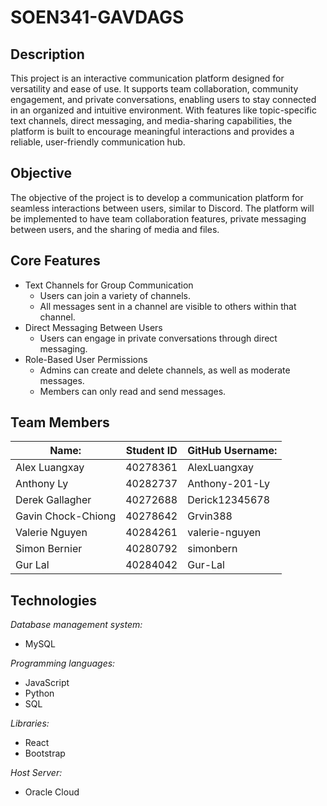 # SOEN341-GAVDAGS

## Description
This project is an interactive communication platform designed for versatility and ease of use. It supports team collaboration, community engagement, and private conversations, enabling users to stay connected in an organized and intuitive environment. With features like topic-specific text channels, direct messaging, and media-sharing capabilities, the platform is built to encourage meaningful interactions and provides a reliable, user-friendly communication hub.

## Objective
The objective of the project is to develop a communication platform for seamless interactions between users, similar to Discord. The platform will be implemented to have team collaboration features, private messaging between users, and the sharing of media and files.

## Core Features
- Text Channels for Group Communication
  - Users can join a variety of channels.
  - All messages sent in a channel are visible to others within that channel.
- Direct Messaging Between Users
  - Users can engage in private conversations through direct messaging.  
- Role-Based User Permissions
  - Admins can create and delete channels, as well as moderate messages.
  - Members can only read and send messages.

## Team Members
| Name:           | Student ID | GitHub Username: |
|-----------------|------------|------------------|
| Alex Luangxay   | 40278361   | AlexLuangxay     |
| Anthony Ly      | 40282737   | Anthony-201-Ly   |
| Derek Gallagher | 40272688   | Derick12345678   |
|Gavin Chock-Chiong| 40278642  | Grvin388         |
| Valerie Nguyen  | 40284261   | valerie-nguyen   |
| Simon Bernier   | 40280792   | simonbern        |
| Gur Lal         | 40284042   | Gur-Lal          |

## Technologies

_Database management system:_
- MySQL

_Programming languages:_
- JavaScript
- Python
- SQL

_Libraries:_
- React
- Bootstrap 

_Host Server:_
- Oracle Cloud
